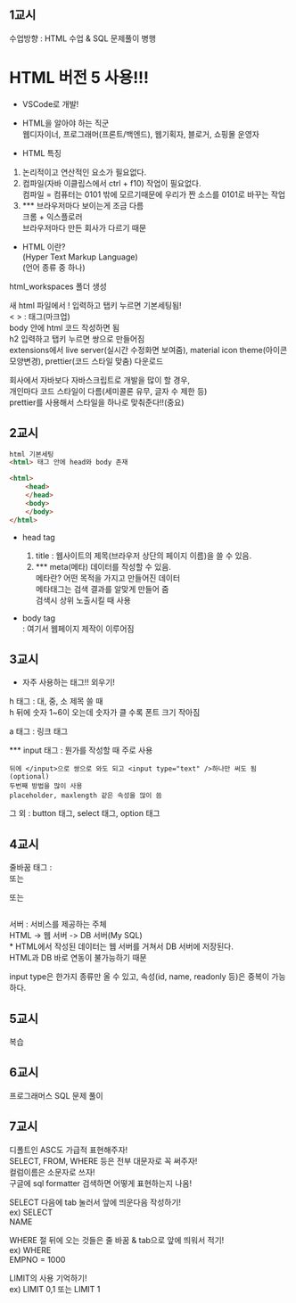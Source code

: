## 1교시
수업방향 : HTML 수업 & SQL 문제풀이 병행     
# HTML 버전 5 사용!!!

- VSCode로 개발!     

- HTML을 알아야 하는 직군     
웹디자이너, 프로그래머(프론트/백엔드), 웹기획자, 블로거, 쇼핑몰 운영자      

- HTML 특징       
1. 논리적이고 연산적인 요소가 필요없다.     
2. 컴파일(자바 이클립스에서 ctrl + f10) 작업이 필요없다.      
    컴파일 = 컴퓨터는 0101 밖에 모르기때문에 우리가 짠 소스를 0101로 바꾸는 작업       
3. *** 브라우저마다 보이는게 조금 다름       
    크롬 + 익스플로러       
    브라우저마다 만든 회사가 다르기 때문        

- HTML 이란?       
(Hyper Text Markup Language)      
(언어 종류 중 하나)     

html_workspaces 폴더 생성       

새 html 파일에서 ! 입력하고 탭키 누르면 기본세팅됨!  
< > : 태그(마크업)      
body 안에 html 코드 작성하면 됨     
h2 입력하고 탭키 누르면 쌍으로 만들어짐        
extensions에서 live server(실시간 수정화면 보여줌), material icon  theme(아이콘모양변경), prettier(코드 스타일 맞춤) 다운로드

회사에서 자바보다 자바스크립트로 개발을 많이 할 경우,       
개인마다 코드 스타일이 다름(세미콜론 유무, 글자 수 제한 등)     
prettier를 사용해서 스타일을 하나로 맞춰준다!!(중요)        

## 2교시
```html
html 기본세팅
<html> 태그 안에 head와 body 존재

<html>
    <head>
    </head>
    <body>
    </body>
</html>
```

- head tag       
    1. title : 웹사이트의 제목(브라우저 상단의 페이지 이름)을 쓸 수 있음.      
    2. *** meta(메타) 데이터를 작성할 수 있음.     
        메타란? 어떤 목적을 가지고 만들어진 데이터      
        메타태그는 검색 결과를 알맞게 만들어 줌     
                  검색시 상위 노출시킬 때 사용
        <meta name="keywords" content="대전,술집,추천,대전술집,술집맛집" />
        <meta name="author" content="유영준" />

- body tag      
    : 여기서 웹페이지 제작이 이루어짐       

## 3교시
- 자주 사용하는 태그!! 외우기!      

h 태그 : 대, 중, 소 제목 쓸 때      
    h 뒤에 숫자 1~6이 오는데 숫자가 클 수록 폰트 크기 작아짐        

a 태그 : 링크 태그      

*** input 태그 : 뭔가를 작성할 때 주로 사용     
```
뒤에 </input>으로 쌍으로 와도 되고 <input type="text" />하나만 써도 됨(optional)        
두번째 방법을 많이 사용
placeholder, maxlength 같은 속성을 많이 씀
```

그 외 : button 태그, select 태그, option 태그       

## 4교시
줄바꿈 태그 : <br> 또는 <p></p> 또는 <pre></pre>        

서버 : 서비스를 제공하는 주체       
    HTML -> 웹 서버 -> DB 서버(My SQL)      
    * HTML에서 작성된 데이터는 웹 서버를 거쳐서 DB 서버에 저장된다.       
    HTML과 DB 바로 연동이 불가능하기 때문       
    
input type은 한가지 종류만 올 수 있고, 속성(id, name, readonly 등)은 중복이 가능하다.       

## 5교시
복습        

## 6교시
프로그래머스 SQL 문제 풀이      

## 7교시
디폴트인 ASC도 가급적 표현해주자!       
SELECT, FROM, WHERE 등은 전부 대문자로 꼭 써주자!       
컬럼이름은 소문자로 쓰자!       
구글에 sql formatter 검색하면 어떻게 표현하는지 나옴!       

SELECT 다음에 tab 눌러서 앞에 띄운다음 작성하기!        
ex) SELECT      
        NAME        

WHERE 절 뒤에 오는 것들은 줄 바꿈 & tab으로 앞에 띄워서 적기!       
ex) WHERE   
        EMPNO = 1000        

LIMIT의 사용 기억하기!      
ex) LIMIT 0,1 또는 LIMIT 1      
